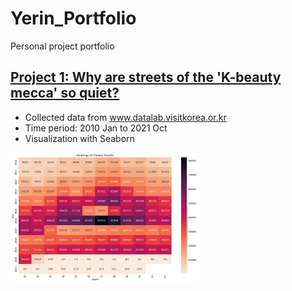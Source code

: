 # Yerin_Portfolio
Personal project portfolio

## [Project 1: Why are streets of the 'K-beauty mecca' so quiet?](https://github.com/YerinS/Yerin_Portfolio/blob/main/COVID_Tourist.ipynb)
- Collected data from www.datalab.visitkorea.or.kr
- Time period: 2010 Jan to 2021 Oct
- Visualization with Seaborn

![](/images/heatmap.png)
